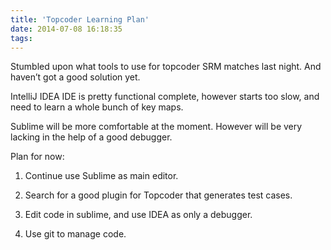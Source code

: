 ```yaml
---
title: 'Topcoder Learning Plan' 
date: 2014-07-08 16:18:35
tags: 
---
```


Stumbled upon what tools to use for topcoder SRM matches last night. And haven’t got a good solution yet.

IntelliJ IDEA IDE is pretty functional complete, however starts too slow, and need to learn a whole bunch of key maps.

Sublime will be more comfortable at the moment. However will be very lacking in the help of a good debugger.

Plan for now:

1. Continue use Sublime as main editor.

2. Search for a good plugin for Topcoder that generates test cases.

3. Edit code in sublime, and use IDEA as only a debugger.

4. Use git to manage code.
